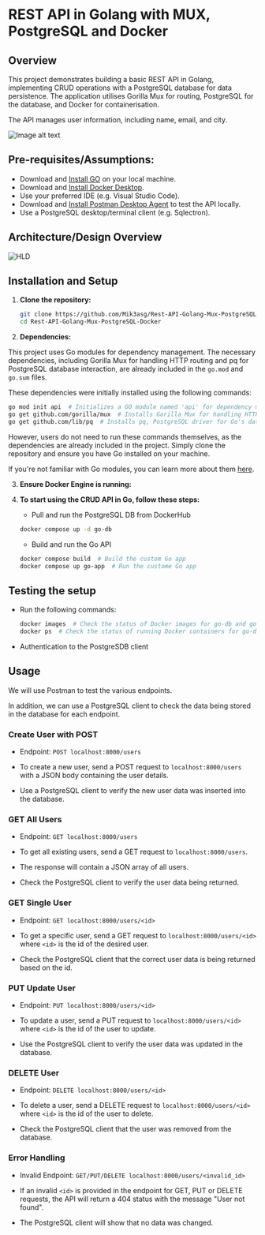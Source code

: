 # REST API in Golang with MUX, PostgreSQL and Docker


## Overview
This project demonstrates building a basic REST API in Golang, implementing CRUD operations with a PostgreSQL database for data persistence. The application utilises Gorilla Mux for routing, PostgreSQL for the database, and Docker for containerisation.

The API manages user information, including name, email, and city.

![Image alt text](https://i.imgur.com/HotRBa0.png)


## Pre-requisites/Assumptions:
- Download and [Install GO](https://go.dev/doc/install) on your local machine. 
- Download and [Install Docker Desktop](https://docs.docker.com/desktop/).
- Use your preferred IDE (e.g. Visual Studio Code).
- Download and [Install Postman Desktop Agent](https://learning.postman.com/docs/getting-started/basics/about-postman-agent/#the-postman-desktop-agent) to test the API locally.  
- Use a PostgreSQL desktop/terminal client (e.g. Sqlectron).


## Architecture/Design Overview
![HLD](https://i.imgur.com/a1dhHQ3.png)

## Installation and Setup

1. **Clone the repository:**
    ```bash
    git clone https://github.com/Mik3asg/Rest-API-Golang-Mux-PostgreSQL-Docker.git
    cd Rest-API-Golang-Mux-PostgreSQL-Docker
    ```

2. **Dependencies:**

This project uses Go modules for dependency management. The necessary dependencies, including Gorilla Mux for handling HTTP routing and pq for PostgreSQL database interaction, are already included in the `go.mod` and `go.sum` files.

These dependencies were initially installed using the following commands:

```bash
go mod init api  # Initializes a GO module named 'api' for dependency management
go get github.com/gorilla/mux  # Installs Gorilla Mux for handling HTTP routing in Go
go get github.com/lib/pq  # Installs pq, PostgreSQL driver for Go's database/sql package
```

However, users do not need to run these commands themselves, as the dependencies are already included in the project. Simply clone the repository and ensure you have Go installed on your machine.

If you're not familiar with Go modules, you can learn more about them [here](https://blog.golang.org/using-go-modules).

3. **Ensure Docker Engine is running:**

3. **To start using the CRUD API in Go, follow these steps:**
    - Pull and run the PostgreSQL DB from DockerHub 
    ```bash
    docker compose up -d go-db  
    ```
    - Build and run the Go API
    ```bash
    docker compose build  # Build the custom Go app
    docker compose up go-app  # Run the custome Go app
    ```

## Testing the setup

- Run the following commands:

    ```bash
    docker images  # Check the status of Docker images for go-db and go-app
    docker ps  # Check the status of running Docker containers for go-db and go-app
    ```
- Authentication to the PostgreSDB client


## Usage

We will use Postman to test the various endpoints. 

In addition, we can use a PostgreSQL client to check the data being stored in the database for each endpoint.

### Create User with POST 

- Endpoint: `POST localhost:8000/users`

- To create a new user, send a POST request to `localhost:8000/users` with a JSON body containing the user details.

- Use a PostgreSQL client to verify the new user data was inserted into the database.

### GET All Users

- Endpoint: `GET localhost:8000/users` 

- To get all existing users, send a GET request to `localhost:8000/users`.

- The response will contain a JSON array of all users. 

- Check the PostgreSQL client to verify the user data being returned.

### GET Single User

- Endpoint: `GET localhost:8000/users/<id>`

- To get a specific user, send a GET request to `localhost:8000/users/<id>` where `<id>` is the id of the desired user.

- Check the PostgreSQL client that the correct user data is being returned based on the id.

### PUT Update User

- Endpoint: `PUT localhost:8000/users/<id>`

- To update a user, send a PUT request to `localhost:8000/users/<id>` where `<id>` is the id of the user to update.

- Use the PostgreSQL client to verify the user data was updated in the database. 

### DELETE User

- Endpoint: `DELETE localhost:8000/users/<id>` 

- To delete a user, send a DELETE request to `localhost:8000/users/<id>` where `<id>` is the id of the user to delete.

- Check the PostgreSQL client that the user was removed from the database.

### Error Handling

- Invalid Endpoint: `GET/PUT/DELETE localhost:8000/users/<invalid_id>` 

- If an invalid `<id>` is provided in the endpoint for GET, PUT or DELETE requests, the API will return a 404 status with the message "User not found".

- The PostgreSQL client will show that no data was changed.